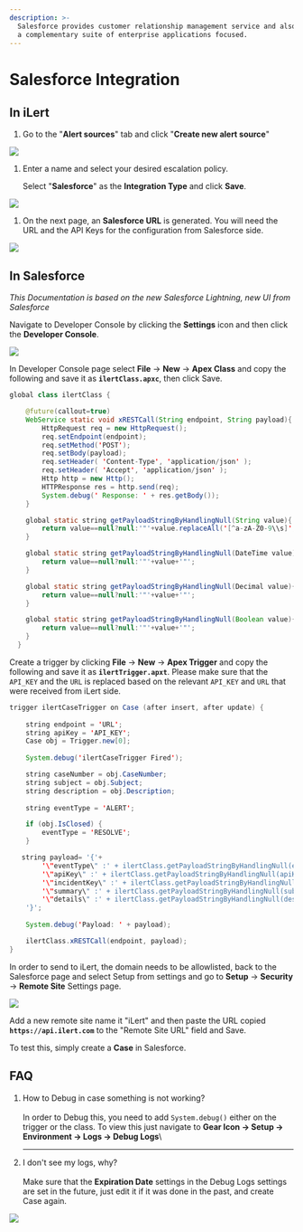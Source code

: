 ```yaml
---
description: >-
  Salesforce provides customer relationship management service and also provides
  a complementary suite of enterprise applications focused.
---
```


# Salesforce Integration

## In iLert

1. Go to the "**Alert sources**" tab and click "**Create new alert source**"

![](<../.gitbook/assets/ilert-create-alert (5).png>)

1.  Enter a name and select your desired escalation policy.  &#x20;

    Select "**Salesforce**" as the **Integration Type** and click **Save**.

![](../.gitbook/assets/ilert-salesforce.png)

1. On the next page, an **Salesforce URL** is generated. You will need the URL and the API Keys for the configuration from Salesforce side.

![](../.gitbook/assets/ilert-salesforce-url.png)

## In Salesforce

_This Documentation is based on the new Salesforce Lightning, new UI from Salesforce_

Navigate to Developer Console by clicking the **Settings** icon and then click the **Developer Console**.

![](../.gitbook/assets/salesforce-newmenu.png)

In Developer Console page select **File** -> **New** -> **Apex Class** and copy the following and save it as **`ilertClass.apxc`**, then click Save.

```java
global class ilertClass {

    @future(callout=true)
    WebService static void xRESTCall(String endpoint, String payload){
        HttpRequest req = new HttpRequest();
        req.setEndpoint(endpoint);
        req.setMethod('POST');
        req.setBody(payload);
        req.setHeader( 'Content-Type', 'application/json' );
        req.setHeader( 'Accept', 'application/json' );
        Http http = new Http();
        HTTPResponse res = http.send(req);
        System.debug(' Response: ' + res.getBody());
    }

    global static string getPayloadStringByHandlingNull(String value){
        return value==null?null:'"'+value.replaceAll('[^a-zA-Z0-9\\s]', '').replaceAll('\\s+', ' ')+'"';
    }

    global static string getPayloadStringByHandlingNull(DateTime value){
        return value==null?null:'"'+value+'"';
    }

    global static string getPayloadStringByHandlingNull(Decimal value){
        return value==null?null:'"'+value+'"';
    }

    global static string getPayloadStringByHandlingNull(Boolean value){
        return value==null?null:'"'+value+'"';
    }
  }
```

Create a trigger by clicking **File** -> **New** -> **Apex Trigger** and copy the following and save it as **`ilertTrigger.apxt`**. Please make sure that the `API_KEY` and the `URL` is replaced based on the relevant `API_KEY` and `URL` that were received from iLert side.

```java
trigger ilertCaseTrigger on Case (after insert, after update) {
    
    string endpoint = 'URL';
    string apiKey = 'API_KEY';
    Case obj = Trigger.new[0];
    
    System.debug('ilertCaseTrigger Fired');

    string caseNumber = obj.CaseNumber;
    string subject = obj.Subject;
    string description = obj.Description;
    
    string eventType = 'ALERT';

    if (obj.IsClosed) {
        eventType = 'RESOLVE';
    }

   string payload= '{'+       
        '\"eventType\" :' + ilertClass.getPayloadStringByHandlingNull(eventType)+ ',' +
        '\"apiKey\" :' + ilertClass.getPayloadStringByHandlingNull(apiKey)+ ',' +
        '\"incidentKey\" :' + ilertClass.getPayloadStringByHandlingNull(caseNumber)+ ',' +
        '\"summary\" :' + ilertClass.getPayloadStringByHandlingNull(subject)+ ',' +
        '\"details\" :' + ilertClass.getPayloadStringByHandlingNull(description) +
    '}';
    
    System.debug('Payload: ' + payload);

    ilertClass.xRESTCall(endpoint, payload);
}
```

In order to send to iLert, the domain needs to be allowlisted, back to the Salesforce page and select Setup from settings and go to **Setup** -> **Security** -> **Remote Site** Settings page.

![](../.gitbook/assets/salesforce-remote.png)

Add a new remote site name it "iLert" and then paste the URL copied **`https://api.ilert.com`** to the "Remote Site URL" field and Save.

To test this, simply create a **Case** in Salesforce.

## FAQ

1. How to Debug in case something is not working?\
   \
   In order to Debug this, you need to add `System.debug()` either on the trigger or the class. To view this just navigate to **Gear Icon -> Setup -> Environment -> Logs -> Debug Logs**\
   ****
2. I don't see my logs, why?\
   \
   Make sure that the **Expiration Date** settings in the Debug Logs settings are set in the future, just edit it if it was done in the past, and create Case again.

![](../.gitbook/assets/salesforce-debuglogs.png)

&#x20;
